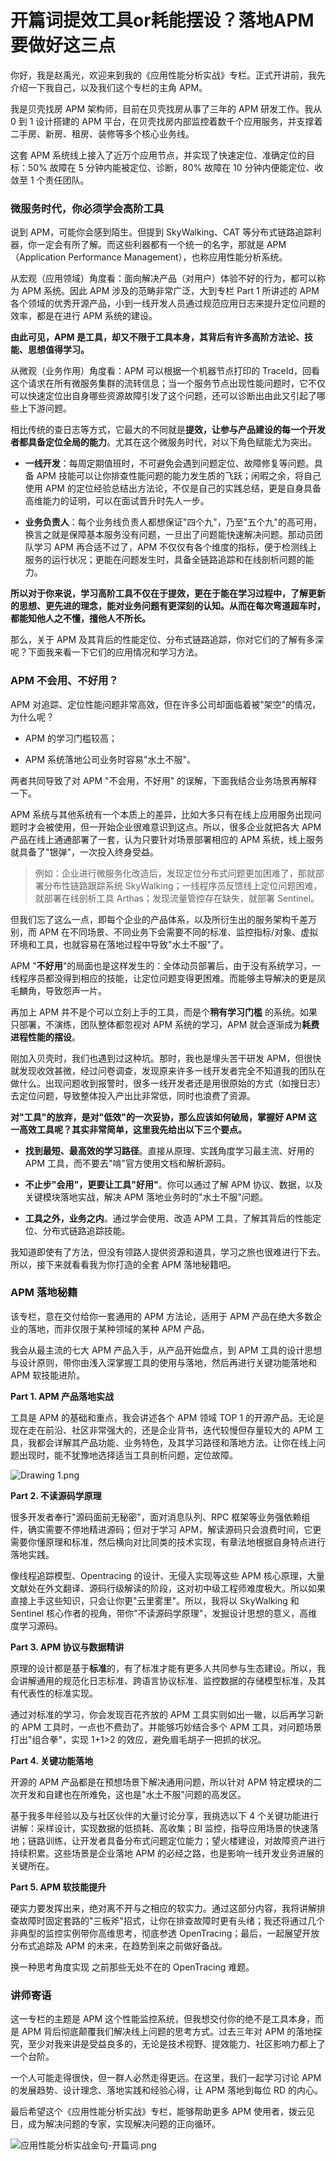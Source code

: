 # 开篇词提效工具or耗能摆设？落地APM要做好这三点

你好，我是赵禹光，欢迎来到我的《应用性能分析实战》专栏。正式开讲前，我先介绍一下我自己，以及我们这个专栏的主角 APM。

我是贝壳找房 APM 架构师，目前在贝壳找房从事了三年的 APM 研发工作。我从 0 到 1 设计搭建的 APM 平台，在贝壳找房内部监控着数千个应用服务，并支撑着二手房、新房、租房、装修等多个核心业务线。

这套 APM 系统线上接入了近万个应用节点，并实现了快速定位、准确定位的目标：50% 故障在 5 分钟内能被定位、诊断，80% 故障在 10 分钟内便能定位、收敛至 1 个责任团队。

### 微服务时代，你必须学会高阶工具

说到 APM，可能你会感到陌生。但提到 SkyWalking、CAT 等分布式链路追踪利器，你一定会有所了解。而这些利器都有一个统一的名字，那就是 APM（Application Performance Management），也称应用性能分析系统。

从宏观（应用领域）角度看：面向解决产品（对用户）体验不好的行为，都可以称为 APM 系统。因此 APM 涉及的范畴非常广泛，大到专栏 Part 1 所讲述的 APM 各个领域的优秀开源产品，小到一线开发人员通过规范应用日志来提升定位问题的效率，都是在进行 APM 系统的建设。

**由此可见，APM 是工具，却又不限于工具本身，其背后有许多高阶方法论、技能、思想值得学习。**

从微观（业务作用）角度看：APM 可以根据一个机器节点打印的 TraceId，回看这个请求在所有微服务集群的流转信息；当一个服务节点出现性能问题时，它不仅可以快速定位出自身哪些资源故障引发了这个问题，还可以诊断出由此又引起了哪些上下游问题。

相比传统的查日志等方式，它最大的不同就是**提效，让参与产品建设的每一个开发者都具备定位全局的能力**。尤其在这个微服务时代，对以下角色赋能尤为突出。

* **一线开发**：每周定期值班时，不可避免会遇到问题定位、故障修复等问题。具备 APM 技能可以让你排查性能问题的能力发生质的飞跃；闲暇之余，将自己使用 APM 的定位经验总结出方法论，不仅是自己的实践总结，更是自身具备高维能力的证明，可以在面试晋升时先人一步。

* **业务负责人**：每个业务线负责人都想保证"四个九"，乃至"五个九"的高可用，换言之就是保障基本服务没有问题，一旦出了问题能快速解决问题。那动员团队学习 APM 再合适不过了，APM 不仅仅有各个维度的指标，便于检测线上服务的运行状况；更能在问题发生时，具备全链路追踪和在线剖析问题的能力。

**所以对于你来说，学习高阶工具不仅在于提效，更在于能在学习过程中，了解更新的思想、更先进的理念，能对业务问题有更深刻的认知。从而在每次弯道超车时，都能知他人之不懂，擅他人不所长。**

那么，关于 APM 及其背后的性能定位、分布式链路追踪，你对它们的了解有多深呢？下面我来看一下它们的应用情况和学习方法。

### APM 不会用、不好用？

APM 对追踪、定位性能问题非常高效，但在许多公司却面临着被"架空"的情况，为什么呢？

* APM 的学习门槛较高；

* APM 系统落地公司业务时容易"水土不服"。

两者共同导致了对 APM "不会用，不好用" 的误解，下面我结合业务场景再解释一下。

APM 系统与其他系统有一个本质上的差异，比如大多只有在线上应用服务出现问题时才会被使用，但一开始企业很难意识到这点。所以，很多企业就把各大 APM 产品在线上通通部署了一套，认为只要针对场景部署相应的 APM 系统，线上服务就具备了"银弹"，一次投入终身受益。
> 例如：企业进行微服务化改造后，发现定位分布式问题更加困难了，那就部署分布性链路跟踪系统 SkyWalking；一线程序员反馈线上定位问题困难，就部署在线剖析工具 Arthas；发现流量管控存在缺失，就部署 Sentinel。

但我们忘了这么一点，即每个企业的产品体系，以及所衍生出的服务架构千差万别，而 APM 在不同场景、不同业务下会需要不同的标准、监控指标/对象、虚拟环境和工具，也就容易在落地过程中导致"水土不服"了。

APM "**不好用**"的局面也是这样发生的：全体动员部署后，由于没有系统学习，一线程序员都没得到相应的技能，让定位问题变得更困难。而能够主导解决的更是凤毛麟角，导致怨声一片。

再加上 APM 并不是个可以立刻上手的工具，而是个**稍有学习门槛** 的系统。如果只部署，不演练，团队整体都忽视对 APM 系统的学习，APM 就会逐渐成为**耗费进程性能的摆设**。

刚加入贝壳时，我们也遇到过这种坑。那时，我也是埋头苦干研发 APM，但很快就发现收效甚微，经过问卷调查，发现原来许多一线开发者完全不知道我的团队在做什么。出现问题收到报警时，很多一线开发者还是用很原始的方式（如搜日志）去定位问题，导致整体投入产出比非常低，同时也浪费了资源。

**对"工具"的放弃，是对"低效"的一次妥协，那么应该如何破局，掌握好 APM 这一高效工具呢？其实非常简单，这里我先给出以下三个要点。**

* **找到最短、最高效的学习路径**。直接从原理、实践角度学习最主流、好用的 APM 工具，而不要去"啃"官方使用文档和解析源码。

* **不止步"会用"，更要让工具"好用"**。你可以通过了解 APM 协议、数据，以及关键模块落地实战，解决 APM 落地业务时的"水土不服"问题。

* **工具之外，业务之内**。通过学会使用、改造 APM 工具，了解其背后的性能定位、分布式链路追踪技能。

我知道即使有了方法，但没有领路人提供资源和道具，学习之旅也很难进行下去。所以，接下来就看看我为你打造的全套 APM 落地秘籍吧。

### APM 落地秘籍

该专栏，意在交付给你一套通用的 APM 方法论，适用于 APM 产品在绝大多数企业的落地，而非仅限于某种领域的某种 APM 产品。

我会从最主流的七大 APM 产品入手，从产品开始盘点，到 APM 工具的设计思想与设计原则，带你由浅入深掌握工具的使用与落地，然后再进行关键功能落地和 APM 软技能进阶。

**Part 1. APM 产品落地实战**

工具是 APM 的基础和重点，我会讲述各个 APM 领域 TOP 1 的开源产品。无论是现在走在前沿、社区非常强大的，还是企业背书，迭代较慢但存量较大的 APM 工具，我都会详解其产品功能、业务特色，及其学习路径和落地方法。让你在线上问题出现时，能不犹豫地选择适当工具剖析问题，定位故障。


<Image alt="Drawing 1.png" src="https://s0.lgstatic.com/i/image6/M00/27/BC/CioPOWBdpX2AGGVvAAMJn3ATN2U215.png"/> 


**Part 2. 不读源码学原理**

很多开发者奉行"源码面前无秘密"，面对消息队列、RPC 框架等业务强依赖组件，确实需要不停地精进源码；但对于学习 APM，解读源码只会浪费时间，它更需要你懂原理和标准，然后横向对比同类的技术实现，有章法地根据自身特点进行落地实践。

像线程追踪模型、Opentracing 的设计、无侵入实现等这些 APM 核心原理，大量文献处在外文翻译、源码行级解读的阶段，这对初中级工程师难度极大。所以如果直接上手这些知识，只会让你更"云里雾里"。所以，我将以 SkyWalking 和 Sentinel 核心作者的视角，带你"不读源码学原理"，发掘设计思想的意义，高维度学习源码。

**Part 3. APM 协议与数据精讲**

原理的设计都是基于**标准**的，有了标准才能有更多人共同参与生态建设。所以，我会讲解通用的规范化日志标准、跨语言协议标准、监控数据的存储模型标准，及其有代表性的标准实现。

通过对标准的学习，你会发现百花齐放的 APM 工具实则如出一辙，以后再学习新的 APM 工具时，一点也不费劲了。并能够巧妙结合多个 APM 工具，对问题场景打出"组合拳"，实现 1+1\>2 的效应，避免眉毛胡子一把抓的状况。

**Part 4. 关键功能落地**   

开源的 APM 产品都是在预想场景下解决通用问题，所以针对 APM 特定模块的二次开发和自建也在所难免，这也是"水土不服"问题的高发区。

基于我多年经验以及与社区伙伴的大量讨论分享，我挑选以下 4 个关键功能进行讲解：采样设计，实现数据的低损耗、高收集；BI 监控，指导应用场景的快速落地；链路训练，让开发者具备分布式问题定位能力；望火楼建设，对故障资产进行持续积累。这些场景是企业落地 APM 的必经之路，也是影响一线开发业务进展的关键所在。

**Part 5. APM 软技能提升**

硬实力要发挥出来，绝对离不开与之相应的软实力。通过这部分内容，我将讲解排查故障时固定套路的"三板斧"招式，让你在排查故障时更有头绪；我还将通过几个非典型的监控实例带你高维思考，彻底参透 OpenTracing；最后，一起展望开放分布式追踪及 APM 的未来，在趋势到来之前做好备战。

换一种思考角度实现 之前那些无处不在的 OpenTracing 难题。

### 讲师寄语

这一专栏的主题是 APM 这个性能监控系统，但我想交付你的绝不是工具本身，而是 APM 背后彻底颠覆我们解决线上问题的思考方式。过去三年对 APM 的落地探究，至少对我来讲是受益良多的，无论是技术视野、提效能力、社区影响力都上了一个台阶。

一个人可能走得很快，但一群人必然走得更远。在这里，我们一起学习讨论 APM 的发展趋势、设计理念、落地实践和经验心得，让 APM 落地到每位 RD 的内心。

最后希望这个《应用性能分析实战》专栏，能够帮助更多 APM 使用者，拨云见日，成为解决问题的专家，实现解决问题的正向循环。


<Image alt="应用性能分析实战金句-开篇词.png" src="https://s0.lgstatic.com/i/image6/M00/29/AE/Cgp9HWBhkMWAK31sAAE7pLNtneE876.png"/> 


